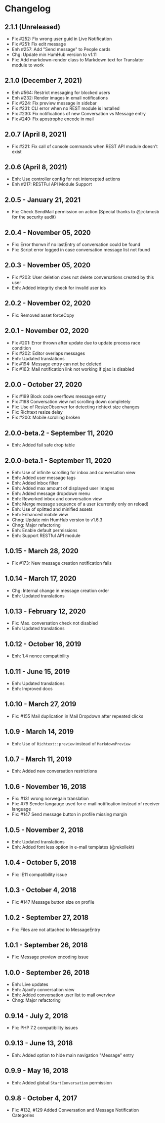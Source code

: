 Changelog
=========

2.1.1  (Unreleased)
-------------------------
- Fix #252: Fix wrong user guid in Live Notification
- Fix #251: Fix edit message
- Enh #257: Add "Send message" to People cards
- Chg: Update min HumHub version to v1.11
- Fix: Add markdown-render class to Markdown text for Translator module to work

2.1.0  (December 7, 2021)
-------------------------
- Enh #564: Restrict messaging for blocked users
- Enh #232: Render images in email notifications
- Fix #224: Fix preview message in sidebar
- Fix #231: CLI error when no REST module is installed
- Fix #230: Fix notifications of new Conversation vs Message entry
- Fix #240: Fix apostrophe encode in mail

2.0.7  (April 8, 2021)
----------------------
- Fix #221: Fix call of console commands when REST API module doesn't exist

2.0.6  (April 8, 2021)
----------------------
- Enh: Use controller config for not intercepted actions
- Enh #217: RESTFul API Module Support 

2.0.5 - January 21, 2021
------------------------
- Fix: Check SendMail permission on action (Special thanks to @jrckmcsb for the security audit)

2.0.4 - November 05, 2020
-----------------------
- Fix: Error thorwn if no lastEntry of conversation could be found
- Fix: Script error logged in case conversation message list not found

2.0.3 - November 05, 2020
-----------------------
- Fix #203: User deletion does not delete conversations created by this user
- Enh: Added integrity check for invalid user ids

2.0.2 - November 02, 2020
-----------------------
- Fix: Removed asset forceCopy

2.0.1 - November 02, 2020
-----------------------
- Fix #201: Error thrown after update due to update process race condition
- Fix #202: Editor overlaps messages
- Enh: Updated translations
- Fix #194: Message entry can not be deleted
- Fix #163: Mail notification link not working if pjax is disabled

2.0.0 - October 27, 2020
-----------------------
- Fix #199 Block code overflows message entry
- Fix #198 Conversation view not scrolling down completely
- Fix: Use of ResizeObserver for detecting richtext size changes
- Fix: Richtext resize delay
- Fix #200: Mobile scrolling broken

2.0.0-beta.2 - September 11, 2020
-----------------------
- Enh: Added fail safe drop table

2.0.0-beta.1 - September 11, 2020
-----------------------
- Enh: Use of infinite scrolling for inbox and conversation view
- Enh: Added user message tags
- Enh: Added inbox filter
- Enh: Added max amount of displayed user images
- Enh: Added message dropdown menu
- Enh: Reworked inbox and conversation view
- Enh: Merge message sequence of a user (currently only on reload)
- Enh: Use of splitted and minified assets
- Enh: Enhanced mobile view
- Chng: Update min HumHub version to v1.6.3
- Chng: Major refactoring
- Enh: Enable default permissions
- Enh: Support RESTful API module

1.0.15 - March 28, 2020
-----------------------
- Fix #173: New message creation notification fails 


1.0.14 - March 17, 2020
-----------------------
- Chg: Internal change in message creation order
- Enh: Updated translations


1.0.13 - February 12, 2020
-----------------------
- Fix: Max. conversation check not disabled
- Enh: Updated translations


1.0.12 - October 16, 2019
-----------------------
- Enh: 1.4 nonce compatibility


1.0.11 - June 15, 2019
-----------------------
- Enh: Updated translations
- Enh: Improved docs


1.0.10 - March 27, 2019
-----------------------
- Fix: #155 Mail duplication in Mail Dropdown after repeated clicks


1.0.9 - March 14, 2019
-----------------------
- Enh: Use of `Richtext::preview` instead of `MarkdownPreview`


1.0.7 - March 11, 2019
-----------------------
- Enh: Added new conversation restrictions


1.0.6 - November 16, 2018
-----------------------
- Fix: #131 wrong norwegain translation
- Fix: #79 Sender langauge used for e-mail notification instead of receiver language
- Fix: #147 Send message button in profile missing margin


1.0.5 - November 2, 2018
-----------------------
- Enh: Updated translations
- Enh: Added font less option in e-mail templates (@rekollekt)


1.0.4 - October 5, 2018
-----------------------
- Fix: IE11 compatibility issue


1.0.3 - October 4, 2018
-----------------------
- Fix: #147 Message button size on profile


1.0.2 - September 27, 2018
-----------------------
- Fix: Files are not attached to MessageEntry


1.0.1 - September 26, 2018
-----------------------
- Fix: Message preview encoding issue


1.0.0 - September 26, 2018
-----------------------
- Enh: Live updates
- Enh: Ajaxify conversation view
- Enh: Added conversation user list to mail overview
- Chng: Major refactoring


0.9.14 - July 2, 2018
-----------------------
- Fix: PHP 7.2 compatibility issues


0.9.13 - June 13, 2018
----------------------
- Enh: Added option to hide main navigation "Message" entry


0.9.9 - May 16, 2018
----------------------
- Enh: Added global `StartConversation` permission


0.9.8 - October 4, 2017
----------------------
- Fix: #132, #129 Added Conversation and Message Notification Categories

